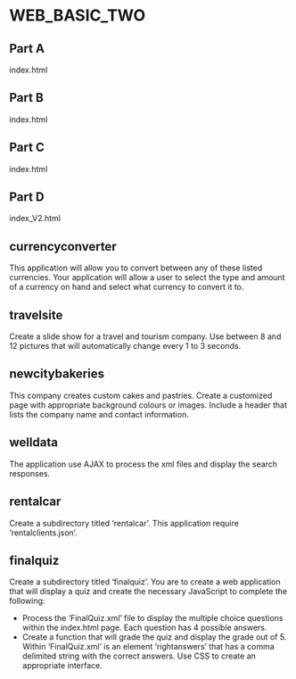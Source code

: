 # WEB_BASIC_TWO

## Part A
index.html

## Part B
index.html

## Part C
index.html

## Part D
index_V2.html

## currencyconverter
This application will allow you to convert between any of these listed currencies. Your application will allow a user to select the type and amount of a currency on hand and select what currency to convert it to.

## travelsite
Create a slide show for a travel and tourism company. Use between 8 and 12 pictures that will automatically change every 1 to 3 seconds. 

## newcitybakeries
This company creates custom cakes and pastries. Create a customized page with appropriate background colours or images. Include a header that lists the company name and contact information.

## welldata
The application use AJAX to process the xml files and display the search responses. 

## rentalcar
Create a subdirectory titled ‘rentalcar’. This application require ‘rentalclients.json’.

## finalquiz
Create a subdirectory titled ‘finalquiz’. You are to create a web application that will display a quiz and create the necessary JavaScript to complete the following:<br/>
-	Process the ‘FinalQuiz.xml’ file to display the multiple choice questions within the index.html page. Each question has 4 possible answers. <br/>
-	Create a function that will grade the quiz and display the grade out of 5. Within ‘FinalQuiz.xml’ is an element ‘rightanswers’ that has a comma delimited string with the correct answers. Use CSS to create an appropriate interface.
